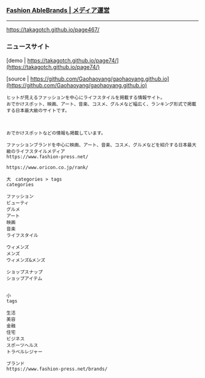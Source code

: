 ### [Fashion AbleBrands | メディア運営](https://takagotch.github.io/page467/) 
---
https://takagotch.github.io/page467/
### ニュースサイト　

[demo | https://takagotch.github.io/page74/](https://takagotch.github.io/page74/)

[source | https://github.com/Gaohaoyang/gaohaoyang.github.io](https://github.com/Gaohaoyang/gaohaoyang.github.io)



```
ヒットが見えるファッションを中心にライフスタイルを掲載する情報サイト。
おでかけスポット、映画、アート、音楽、コスメ、グルメなど幅広く、ランキング形式で掲載する日本最大級のサイトです。



おでかけスポットなどの情報も掲載しています。

ファッションブランドを中心に映画、アート、音楽、コスメ、グルメなどを紹介する日本最大級のライフスタイルメディア
https://www.fashion-press.net/

https://www.oricon.co.jp/rank/
```

```
大　categories > tags
categories

ファッション
ビューティ
グルメ
アート
映画
音楽
ライフスタイル

ウィメンズ
メンズ
ウィメンズ&メンズ

ショップスナップ
ショップアイテム


```

```
小
tags

生活
美容
金融
住宅
ビジネス
スポーツヘルス
トラベルレジャー
```

```
ブランド
https://www.fashion-press.net/brands/

```




